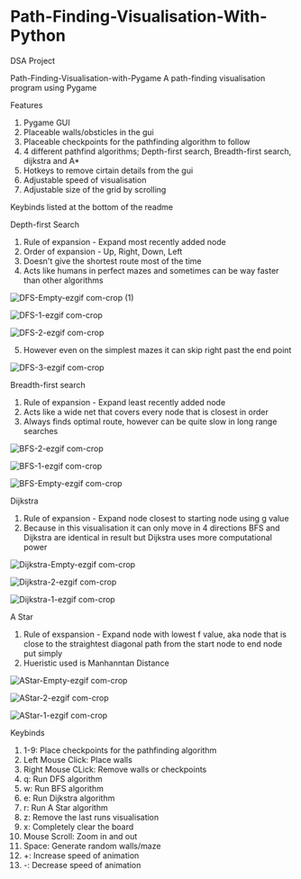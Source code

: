 # Path-Finding-Visualisation-With-Python
DSA Project

Path-Finding-Visualisation-with-Pygame
A path-finding visualisation program using Pygame

Features 

1. Pygame GUI
2. Placeable walls/obsticles in the gui
3. Placeable checkpoints for the pathfinding algorithm to follow
4. 4 different pathfind algorithms; Depth-first search, Breadth-first search, dijkstra and A*
5. Hotkeys to remove cirtain details from the gui
6. Adjustable speed of visualisation
7. Adjustable size of the grid by scrolling
   
Keybinds listed at the bottom of the readme



Depth-first Search
1. Rule of expansion - Expand most recently added node
2. Order of expansion - Up, Right, Down, Left
3. Doesn't give the shortest route most of the time
4. Acts like humans in perfect mazes and sometimes can be way faster than other algorithms

   
![DFS-Empty-ezgif com-crop (1)](https://github.com/user-attachments/assets/323b468b-4f96-4bd2-a3aa-87c4b4b1bbf4)         

![DFS-1-ezgif com-crop](https://github.com/user-attachments/assets/53e97093-3cae-40cc-b298-f229a72a726f)

![DFS-2-ezgif com-crop](https://github.com/user-attachments/assets/48a9796f-c52b-490a-9397-946f4728ff89)

5. However even on the simplest mazes it can skip right past the end point
 
![DFS-3-ezgif com-crop](https://github.com/user-attachments/assets/fc5d4bb6-f38f-4613-8644-7f886ab070f8)



Breadth-first search
1. Rule of expansion - Expand least recently added node
2. Acts like a wide net that covers every node that is closest in order
3. Always finds optimal route, however can be quite slow in long range searches
   
![BFS-2-ezgif com-crop](https://github.com/user-attachments/assets/e368284a-9d1e-49e7-b76e-805378ae7d0e)

![BFS-1-ezgif com-crop](https://github.com/user-attachments/assets/14153a15-3d16-464c-a582-133eb08bbeba)

![BFS-Empty-ezgif com-crop](https://github.com/user-attachments/assets/16761c5a-12d0-4f51-b38b-f9cd0baec8f2)



Dijkstra
1. Rule of expansion - Expand node closest to starting node using g value
2. Because in this visualisation it can only move in 4 directions BFS and Dijkstra are identical in result but Dijkstra uses more computational power

![Dijkstra-Empty-ezgif com-crop](https://github.com/user-attachments/assets/6e4b007f-e4c6-4354-a537-1d8ef367100c)

![Dijkstra-2-ezgif com-crop](https://github.com/user-attachments/assets/aa955a22-2185-4f47-b37d-4b78fb97b1e6)

![Dijkstra-1-ezgif com-crop](https://github.com/user-attachments/assets/cf715e80-4e1e-46fd-b499-e4a43dc3343f)



A Star
1. Rule of exspansion - Expand node with lowest f value, aka node that is close to the straightest diagonal path from the start node to end node put simply
2. Hueristic used is Manhanntan Distance

![AStar-Empty-ezgif com-crop](https://github.com/user-attachments/assets/e73bf734-b029-43b9-8279-3d11912dec36)

![AStar-2-ezgif com-crop](https://github.com/user-attachments/assets/cc1c2a50-df14-4198-825e-212edfc7b5c7)

![AStar-1-ezgif com-crop](https://github.com/user-attachments/assets/ac635352-cc7c-4e3e-99b0-50e45ad92f6e)


Keybinds
1.  1-9: Place checkpoints for the pathfinding algorithm
2.  Left Mouse Click: Place walls
3.  Right Mouse CLick: Remove walls or checkpoints
4.  q: Run DFS algorithm
5.  w: Run BFS algorithm
6.  e: Run Dijkstra algorithm
7.  r: Run A Star algorithm
8.  z: Remove the last runs visualisation
9.  x: Completely clear the board
10. Mouse Scroll: Zoom in and out
11. Space: Generate random walls/maze
12. +: Increase speed of animation
13. -: Decrease speed of animation



   










